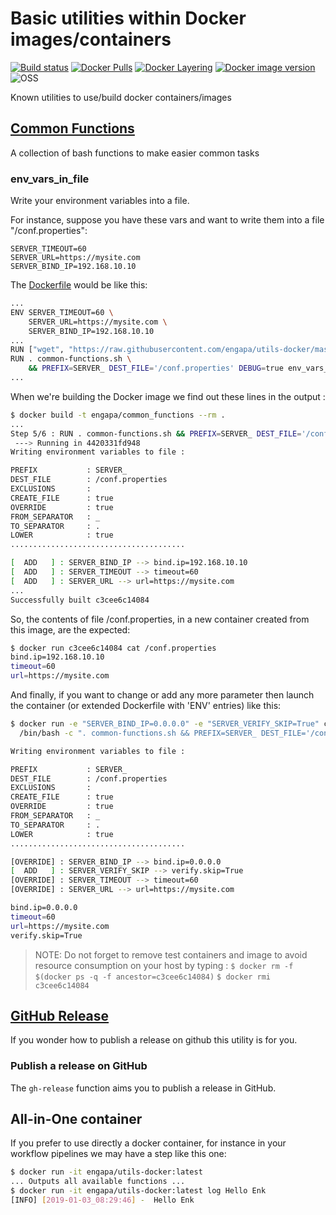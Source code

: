 # Basic utilities within Docker images/containers
[![Build status](https://circleci.com/gh/engapa/utils-docker/tree/master.svg?style=svg "Build status")](https://circleci.com/gh/engapa/utils-docker/tree/master)
[![Docker Pulls](https://img.shields.io/docker/pulls/engapa/utils-docker.svg)](https://hub.docker.com/r/engapa/utils-docker/)
[![Docker Layering](https://images.microbadger.com/badges/image/engapa/utils-docker.svg)](https://microbadger.com/images/engapa/utils-docker)
[![Docker image version](https://images.microbadger.com/badges/version/engapa/utils-docker.svg)](https://microbadger.com/images/engapa/utils-docker)
![OSS](https://badges.frapsoft.com/os/v1/open-source.svg?v=103 "We love OpenSource")

Known utilities to use/build docker containers/images

## [Common Functions](https://raw.githubusercontent.com/engapa/utils-docker/master/common-functions.sh)

A collection of bash functions to make easier common tasks

### env_vars_in_file

Write your environment variables into a file.

For instance, suppose you have these vars and want to write them into a file "/conf.properties":

    SERVER_TIMEOUT=60
    SERVER_URL=https://mysite.com
    SERVER_BIND_IP=192.168.10.10

The [Dockerfile](examples/Dockerfile) would be like this:

```bash
...
ENV SERVER_TIMEOUT=60 \
    SERVER_URL=https://mysite.com \
    SERVER_BIND_IP=192.168.10.10
...
RUN ["wget", "https://raw.githubusercontent.com/engapa/utils-docker/master/common-functions.sh"]
RUN . common-functions.sh \
    && PREFIX=SERVER_ DEST_FILE='/conf.properties' DEBUG=true env_vars_in_file
...
```

When we're building the Docker image we find out these lines in the output :

```bash
$ docker build -t engapa/common_functions --rm .
...
Step 5/6 : RUN . common-functions.sh && PREFIX=SERVER_ DEST_FILE='/conf.properties' DEBUG=true env_vars_in_file
 ---> Running in 4420331fd948
Writing environment variables to file :

PREFIX           : SERVER_
DEST_FILE        : /conf.properties
EXCLUSIONS       :
CREATE_FILE      : true
OVERRIDE         : true
FROM_SEPARATOR   : _
TO_SEPARATOR     : .
LOWER            : true
.......................................

[  ADD   ] : SERVER_BIND_IP --> bind.ip=192.168.10.10
[  ADD   ] : SERVER_TIMEOUT --> timeout=60
[  ADD   ] : SERVER_URL --> url=https://mysite.com
...
Successfully built c3cee6c14084
```

So, the contents of file /conf.properties, in a new container created from this image, are the expected:

```bash
$ docker run c3cee6c14084 cat /conf.properties
bind.ip=192.168.10.10
timeout=60
url=https://mysite.com
```

And finally, if you want to change or add any more parameter then launch the container (or extended Dockerfile with 'ENV' entries) like this:

```bash
$ docker run -e "SERVER_BIND_IP=0.0.0.0" -e "SERVER_VERIFY_SKIP=True" c3cee6c14084 \
  /bin/bash -c ". common-functions.sh && PREFIX=SERVER_ DEST_FILE='/conf.properties' DEBUG=true env_vars_in_file && cat /conf.properties"

Writing environment variables to file :

PREFIX           : SERVER_
DEST_FILE        : /conf.properties
EXCLUSIONS       :
CREATE_FILE      : true
OVERRIDE         : true
FROM_SEPARATOR   : _
TO_SEPARATOR     : .
LOWER            : true
.......................................

[OVERRIDE] : SERVER_BIND_IP --> bind.ip=0.0.0.0
[  ADD   ] : SERVER_VERIFY_SKIP --> verify.skip=True
[OVERRIDE] : SERVER_TIMEOUT --> timeout=60
[OVERRIDE] : SERVER_URL --> url=https://mysite.com

bind.ip=0.0.0.0
timeout=60
url=https://mysite.com
verify.skip=True
```


> NOTE: Do not forget to remove test containers and image to avoid resource consumption on your host by typing :
`$ docker rm -f $(docker ps -q -f ancestor=c3cee6c14084)`
`$ docker rmi c3cee6c14084`

## [GitHub Release](https://raw.githubusercontent.com/engapa/utils-docker/master/github.sh)

If you wonder how to publish a release on github this utility is for you.

### Publish a release on GitHub

The `gh-release` function aims you to publish a release in GitHub.

## All-in-One container

If you prefer to use directly a docker container, for instance in your workflow pipelines we may have a step like this one:

```bash
$ docker run -it engapa/utils-docker:latest
... Outputs all available functions ...
$ docker run -it engapa/utils-docker:latest log Hello Enk
[INFO] [2019-01-03_08:29:46] -  Hello Enk
```

